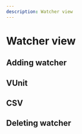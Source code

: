 ```yaml
---
description: Watcher view
---
```


# Watcher view

## Adding watcher

## VUnit

## CSV

## Deleting watcher